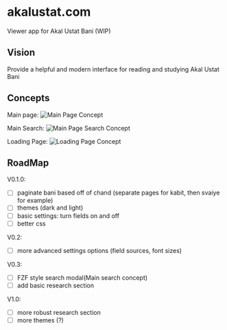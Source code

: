 # akalustat.com 

Viewer app for Akal Ustat Bani (WIP)

## Vision

Provide a helpful and modern interface for reading and studying Akal Ustat Bani

## Concepts

Main page: ![Main Page Concept](/docs/aus-main-page.png)

Main Search: ![Main Page Search Concept](/docs/aus-main-page.png)

Loading Page: ![Loading Page Concept](/docs/aus-main-page.png)

## RoadMap

V0.1.0:

- [ ] paginate bani based off of chand (separate pages for kabit, then svaiye for example)
- [ ] themes (dark and light)
- [ ] basic settings: turn fields on and off
- [ ] better css

V0.2:

- [ ] more advanced settings options (field sources, font sizes)

V0.3:

- [ ] FZF style search modal(Main search concept)
- [ ] add basic research section

V1.0:

- [ ] more robust research section
- [ ] more themes (?)